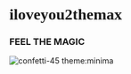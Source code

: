 # <span style="font-family:Tratatello;">iloveyou2themax</span>
### FEEL THE MAGIC
![confetti-45](https://user-images.githubusercontent.com/119459564/205522895-bded2916-b3ce-44d4-8c5e-16dbf082826f.gif)
theme:minima
